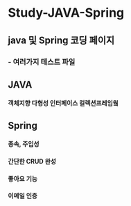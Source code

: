 # Study-JAVA-Spring

## java 및 Spring 코딩 페이지
### - 여러가지 테스트 파일

## JAVA
#### 객체지향 다형성 인터페이스 컬렉션프레임웤

## Spring
#### 종속, 주입성
#### 간단한 CRUD 완성
#### 좋아요 기능
#### 이메일 인증
